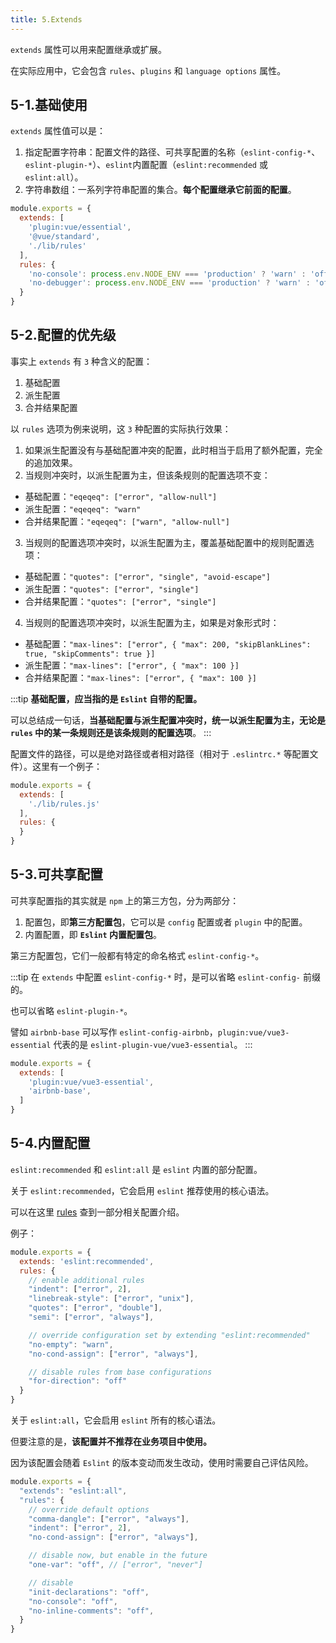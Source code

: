 ```yaml
---
title: 5.Extends
---
```


`extends` 属性可以用来配置继承或扩展。

在实际应用中，它会包含 `rules`、`plugins` 和 `language options` 属性。

## 5-1.基础使用

`extends` 属性值可以是：
1. 指定配置字符串：配置文件的路径、可共享配置的名称（`eslint-config-*`、`eslint-plugin-*`）、`eslint`内置配置（`eslint:recommended` 或 `eslint:all`）。
2. 字符串数组：一系列字符串配置的集合。**每个配置继承它前面的配置**。

```js
module.exports = {
  extends: [
    'plugin:vue/essential',
    '@vue/standard',
    './lib/rules'
  ],
  rules: {
    'no-console': process.env.NODE_ENV === 'production' ? 'warn' : 'off',
    'no-debugger': process.env.NODE_ENV === 'production' ? 'warn' : 'off'
  }
}
```

## 5-2.配置的优先级

事实上 `extends` 有 `3` 种含义的配置：
1. 基础配置
2. 派生配置
3. 合并结果配置

以 `rules` 选项为例来说明，这 `3` 种配置的实际执行效果：

1. 如果派生配置没有与基础配置冲突的配置，此时相当于启用了额外配置，完全的追加效果。
2. 当规则冲突时，以派生配置为主，但该条规则的配置选项不变：
  - 基础配置：`"eqeqeq": ["error", "allow-null"]`
  - 派生配置：`"eqeqeq": "warn"`
  - 合并结果配置：`"eqeqeq": ["warn", "allow-null"]`
3. 当规则的配置选项冲突时，以派生配置为主，覆盖基础配置中的规则配置选项：
  - 基础配置：`"quotes": ["error", "single", "avoid-escape"]`
  - 派生配置：`"quotes": ["error", "single"]`
  - 合并结果配置：`"quotes": ["error", "single"]`
4. 当规则的配置选项冲突时，以派生配置为主，如果是对象形式时：
  - 基础配置：`"max-lines": ["error", { "max": 200, "skipBlankLines": true, "skipComments": true }]`
  - 派生配置：`"max-lines": ["error", { "max": 100 }]`
  - 合并结果配置：`"max-lines": ["error", { "max": 100 }]`

:::tip
**基础配置，应当指的是 `Eslint` 自带的配置。**

可以总结成一句话，**当基础配置与派生配置冲突时，统一以派生配置为主，无论是 `rules` 中的某一条规则还是该条规则的配置选项**。
:::

配置文件的路径，可以是绝对路径或者相对路径（相对于 `.eslintrc.*` 等配置文件）。这里有一个例子：

```js
module.exports = {
  extends: [
    './lib/rules.js'
  ],
  rules: {
  }
}
```

## 5-3.可共享配置

可共享配置指的其实就是 `npm` 上的第三方包，分为两部分：

1. 配置包，即**第三方配置包**，它可以是 `config` 配置或者 `plugin` 中的配置。
2. 内置配置，即 **`Eslint` 内置配置包**。

第三方配置包，它们一般都有特定的命名格式 `eslint-config-*`。

:::tip
在 `extends` 中配置 `eslint-config-*` 时，是可以省略 `eslint-config-` 前缀的。

也可以省略 `eslint-plugin-*`。

譬如 `airbnb-base` 可以写作 `eslint-config-airbnb`，`plugin:vue/vue3-essential` 代表的是 `eslint-plugin-vue/vue3-essential`。
:::

```js
module.exports = {
  extends: [
    'plugin:vue/vue3-essential',
    'airbnb-base',
  ]
}
```

## 5-4.内置配置

`eslint:recommended` 和 `eslint:all` 是 `eslint` 内置的部分配置。

关于 `eslint:recommended`，它会启用 `eslint` 推荐使用的核心语法。

可以在这里 [rules](https://eslint.org/docs/latest/rules/) 查到一部分相关配置介绍。

例子：

```js
module.exports = {
  extends: 'eslint:recommended',
  rules: {
    // enable additional rules
    "indent": ["error", 2],
    "linebreak-style": ["error", "unix"],
    "quotes": ["error", "double"],
    "semi": ["error", "always"],

    // override configuration set by extending "eslint:recommended"
    "no-empty": "warn",
    "no-cond-assign": ["error", "always"],

    // disable rules from base configurations
    "for-direction": "off"
  }
}
```

关于 `eslint:all`，它会启用 `eslint` 所有的核心语法。

但要注意的是，**该配置并不推荐在业务项目中使用。**

因为该配置会随着 `Eslint` 的版本变动而发生改动，使用时需要自己评估风险。

```js
module.exports = {
  "extends": "eslint:all",
  "rules": {
    // override default options
    "comma-dangle": ["error", "always"],
    "indent": ["error", 2],
    "no-cond-assign": ["error", "always"],

    // disable now, but enable in the future
    "one-var": "off", // ["error", "never"]

    // disable
    "init-declarations": "off",
    "no-console": "off",
    "no-inline-comments": "off",
  }
}
```

